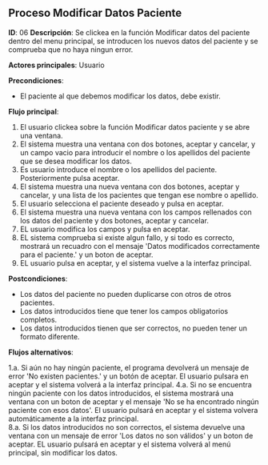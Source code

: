 ## Proceso Modificar Datos Paciente

**ID**: 06
**Descripción**: Se clickea en la función Modificar datos del paciente dentro del menu principal, se introducen los nuevos datos del paciente y se comprueba que no haya ningun error.

**Actores principales**: Usuario

**Precondiciones**:
* El paciente al que debemos modificar los datos, debe existir.

**Flujo principal**:
1. El usuario clickea sobre la función Modificar datos paciente y se abre una ventana.
1. El sistema muestra una ventana con dos botones, aceptar y cancelar, y un campo vacio para introducir el nombre o los apellidos del paciente que se desea modificar los datos.  
1. Es usuario introduce el nombre o los apellidos del paciente. Posteriormente pulsa aceptar.
1. El sistema muestra una nueva ventana con dos botones, aceptar y cancelar, y una lista de los pacientes que tengan ese nombre o apellido.
1. El usuario selecciona el paciente deseado y pulsa en aceptar.
1. El sistema muestra una nueva ventana con los campos rellenados con los datos del paciente y dos botones, aceptar y cancelar.
1. EL usuario modifica los campos y pulsa en aceptar.
1. EL sistema comprueba si existe algun fallo, y si todo es correcto, mostrará un recuadro con el mensaje 'Datos modificados correctamente para el paciente.' y un boton de aceptar.
1. EL usuario pulsa en aceptar, y el sistema vuelve a la interfaz principal.
 
**Postcondiciones**:

* Los datos del paciente no pueden duplicarse con otros de otros pacientes.
* Los datos introducidos tiene que tener los campos obligatorios completos.
* Los datos introducidos tienen que ser correctos, no pueden tener un formato diferente.

**Flujos alternativos**:

1.a. Si aún no hay ningún paciente, el programa devolverá un mensaje de error 'No existen pacientes.' y un botón de aceptar. El usuario pulsara en aceptar y el sistema volverá a la interfaz principal.
4.a. Si no se encuentra ningún paciente con los datos introducidos, el sistema mostrará una ventana con un boton de aceptar y el mensaje 'No se ha encontrado ningún paciente con esos datos'. El usuario pulsará en aceptar y el sistema volvera automáticamente a la interfaz principal.   
8.a. Si los datos introducidos no son correctos, el sistema devuelve una ventana con un mensaje de error 'Los datos no son válidos' y un boton de aceptar. EL usuario pulsará en aceptar y el sistema volverá al menú principal, sin modificar los datos.   
